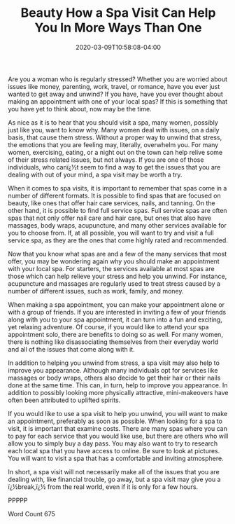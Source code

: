 ﻿---
title: Beauty  How a Spa Visit Can Help You In More Ways Than One
tags: ["Womans Issues"]
date: 2020-03-09T10:58:08-04:00
tags: ["Womens Issues"]
---
Are you a woman who is regularly stressed?  Whether you are worried about issues like money, parenting, work, travel, or romance, have you ever just wanted to get away and unwind?  If you have, have you ever thought about making an appointment with one of your local spas?  If this is something that you have yet to think about, now may be the time.

As nice as it is to hear that you should visit a spa, many women, possibly just like you, want to know why. Many women deal with issues, on a daily basis, that cause them stress. Without a proper way to unwind that stress, the emotions that you are feeling may, literally, overwhelm you. For many women, exercising, eating, or a night out on the town can help relive some of their stress related issues, but not always.  If you are one of those individuals, who canï¿½t seem to find a way to get the issues that you are dealing with out of your mind, a spa visit may be worth a try.

When it comes to spa visits, it is important to remember that spas come in a number of different formats. It is possible to find spas that are focused on beauty, like ones that offer hair care services, nails, and tanning.  On the other hand, it is possible to find full service spas.  Full service spas are often spas that not only offer nail care and hair care, but ones that also have massages, body wraps, acupuncture, and many other services available for you to choose from.  If, at all possible, you will want to try and visit a full service spa, as they are the ones that come highly rated and recommended.

Now that you know what spas are and a few of the many services that most offer, you may be wondering again why you should make an appointment with your local spa.  For starters, the services available at most spas are those which can help relieve your stress and help you unwind. For instance, acupuncture and massages are regularly used to treat stress caused by a number of different issues, such as work, family, and money.  

When making a spa appointment, you can make your appointment alone or with a group of friends.  If you are interested in inviting a few of your friends along with you to your spa appointment, it can turn into a fun and exciting, yet relaxing adventure.  Of course, if you would like to attend your spa appointment solo, there are benefits to doing so as well. For many women, there is nothing like disassociating themselves from their everyday world and all of the issues that come along with it.

In addition to helping you unwind from stress, a spa visit may also help to improve you appearance.  Although many individuals opt for services like massages or body wraps, others also decide to get their hair or their nails done at the same time. This can, in turn, help to improve you appearance.  In addition to possibly looking more physically attractive, mini-makeovers have often been attributed to uplifted spirits.  

If you would like to use a spa visit to help you unwind, you will want to make an appointment, preferably as soon as possible. When looking for a spa to visit, it is important that examine costs.  There are many spas where you can to pay for each service that you would like use, but there are others who will allow you to simply buy a day pass.  You may also want to try to research each local spa that you have access to online.  Be sure to look at pictures.  You will want to visit a spa that has a comfortable and inviting atmosphere.

In short, a spa visit will not necessarily make all of the issues that you are dealing with, like financial trouble, go away, but a spa visit may give you a ï¿½break,ï¿½ from the real world, even if it is only for a few hours.

PPPPP

Word Count 675
